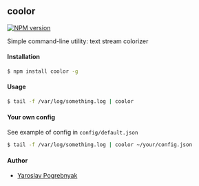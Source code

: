 ## coolor

[![NPM version](https://badge.fury.io/js/coolor.svg)](http://badge.fury.io/js/coolor)


Simple command-line utility: text stream colorizer

#### Installation
```bash
$ npm install coolor -g
```

#### Usage
```bash
$ tail -f /var/log/something.log | coolor
```

#### Your own config
See example of config in `config/default.json`

```bash
$ tail -f /var/log/something.log | coolor ~/your/config.json
```

#### Author
* [Yaroslav Pogrebnyak](https://github.com/yyyar/)

